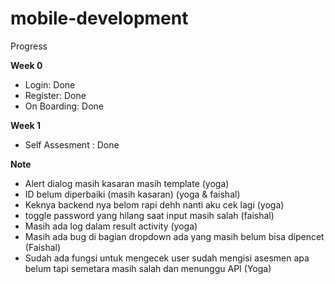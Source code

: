 # mobile-development

Progress

<b> Week 0 </b>
- Login: Done
- Register: Done 
- On Boarding: Done

<b> Week 1 </b>
- Self Assesment : Done

<b> Note </b>
- Alert dialog masih kasaran masih template (yoga)
- ID belum diperbaiki (masih kasaran) (yoga & faishal)
- Keknya backend nya belom rapi dehh nanti aku cek lagi (yoga)
- toggle password yang hilang saat input masih salah (faishal)
- Masih ada log dalam result activity (yoga) 
- Masih ada bug di bagian dropdown ada yang masih belum bisa dipencet (Faishal)
- Sudah ada fungsi untuk mengecek user sudah mengisi asesmen apa belum tapi semetara masih salah dan menunggu API (Yoga)
